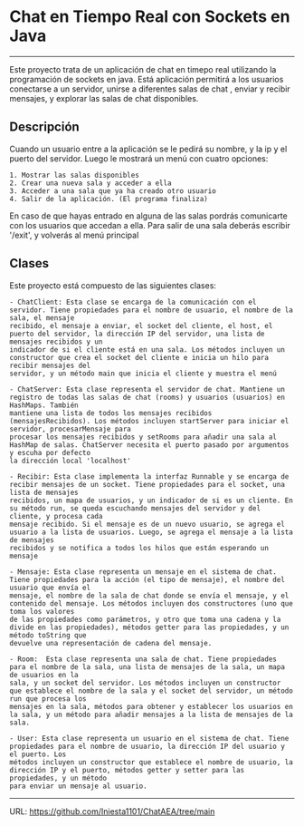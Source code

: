 # Chat en Tiempo Real con Sockets en Java
---
Este proyecto trata de un aplicación de chat en timepo real utilizando la programación de sockets en java.
Está aplicación permitirá a los usuarios conectarse a un servidor, unirse a diferentes salas de chat , enviar y recibir mensajes, y explorar las salas de chat disponibles.

## Descripción

Cuando un usuario entre a la aplicación se le pedirá su nombre, y la ip y el puerto del servidor. Luego le mostrará un menú con cuatro opciones:

    1. Mostrar las salas disponibles
    2. Crear una nueva sala y acceder a ella
    3. Acceder a una sala que ya ha creado otro usuario
    4. Salir de la aplicación. (El programa finaliza)

En caso de que hayas entrado en alguna de las salas pordrás comunicarte con los usuarios que accedan a ella. Para salir de una sala deberás escribir '/exit', y volverás al menú principal

## Clases

Este proyecto está compuesto de las siguientes clases:

    - ChatClient: Esta clase se encarga de la comunicación con el servidor. Tiene propiedades para el nombre de usuario, el nombre de la sala, el mensaje
    recibido, el mensaje a enviar, el socket del cliente, el host, el puerto del servidor, la dirección IP del servidor, una lista de mensajes recibidos y un
    indicador de si el cliente está en una sala. Los métodos incluyen un constructor que crea el socket del cliente e inicia un hilo para recibir mensajes del
    servidor, y un método main que inicia el cliente y muestra el menú

    - ChatServer: Esta clase representa el servidor de chat. Mantiene un registro de todas las salas de chat (rooms) y usuarios (usuarios) en HashMaps. También
    mantiene una lista de todos los mensajes recibidos (mensajesRecibidos). Los métodos incluyen startServer para iniciar el servidor, procesarMensaje para
    procesar los mensajes recibidos y setRooms para añadir una sala al HashMap de salas. ChatServer necesita el puerto pasado por argumentos y escuha por defecto
    la dirección local 'localhost'

    - Recibir: Esta clase implementa la interfaz Runnable y se encarga de recibir mensajes de un socket. Tiene propiedades para el socket, una lista de mensajes
    recibidos, un mapa de usuarios, y un indicador de si es un cliente. En su método run, se queda escuchando mensajes del servidor y del cliente, y procesa cada
    mensaje recibido. Si el mensaje es de un nuevo usuario, se agrega el usuario a la lista de usuarios. Luego, se agrega el mensaje a la lista de mensajes
    recibidos y se notifica a todos los hilos que están esperando un mensaje

    - Mensaje: Esta clase representa un mensaje en el sistema de chat. Tiene propiedades para la acción (el tipo de mensaje), el nombre del usuario que envía el
    mensaje, el nombre de la sala de chat donde se envía el mensaje, y el contenido del mensaje. Los métodos incluyen dos constructores (uno que toma los valores
    de las propiedades como parámetros, y otro que toma una cadena y la divide en las propiedades), métodos getter para las propiedades, y un método toString que
    devuelve una representación de cadena del mensaje.

    - Room:  Esta clase representa una sala de chat. Tiene propiedades para el nombre de la sala, una lista de mensajes de la sala, un mapa de usuarios en la
    sala, y un socket del servidor. Los métodos incluyen un constructor que establece el nombre de la sala y el socket del servidor, un método run que procesa los
    mensajes en la sala, métodos para obtener y establecer los usuarios en la sala, y un método para añadir mensajes a la lista de mensajes de la sala.

    - User: Esta clase representa un usuario en el sistema de chat. Tiene propiedades para el nombre de usuario, la dirección IP del usuario y el puerto. Los
    métodos incluyen un constructor que establece el nombre de usuario, la dirección IP y el puerto, métodos getter y setter para las propiedades, y un método
    para enviar un mensaje al usuario. 

---
URL: https://github.com/Iniesta1101/ChatAEA/tree/main
